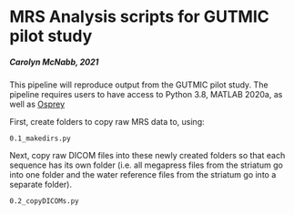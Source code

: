 # MRS Analysis scripts for GUTMIC pilot study 
##### Carolyn McNabb, 2021

 This pipeline will reproduce output from the GUTMIC pilot study. The pipeline requires users to have access to Python 3.8, MATLAB 2020a, as well as [Osprey](https://github.com/schorschinho/osprey) 
 
 
 First, create folders to copy raw MRS data to, using:
 ```
 0.1_makedirs.py
 ```

 Next, copy raw DICOM files into these newly created folders so that each sequence has its own folder (i.e. all megapress files from the striatum go into one folder and the water reference files from the striatum go into a separate folder). 
 ```
 0.2_copyDICOMs.py
 ```